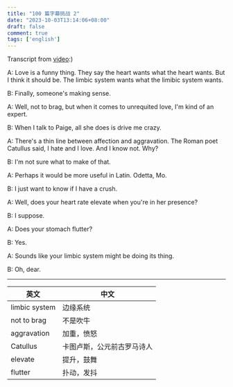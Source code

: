 ```yaml
---
title: "100 篇字幕挑战 2"
date: "2023-10-03T13:14:06+08:00"
draft: false
comment: true
tags: ['english']
---
```


Transcript from [video](https://www.youtube.com/watch?v=9zPc2xjVpCY):)

A: Love is a funny thing. They say the heart wants what the heart wants. But I think it should be. The limbic system wants what the limibic system wants.

B: Finally, someone's making sense.

A: Well, not to brag, but when it comes to unrequited love, I'm kind of an expert.

B: When I talk to Paige, all she does is drive me crazy.

A: There's a thin line between affection and aggravation. The Roman poet Catullus said, I hate and I love. And I know not. Why?

B: I'm not sure what to make of that.

A: Perhaps it would be more useful in Latin. Odetta, Mo.

B: I just want to know if I have a crush.

A: Well, does your heart rate elevate when you're in her presence?

B: I suppose. 

A: Does your stomach flutter?

B: Yes.

A: Sounds like your limbic system might be doing its thing.

B: Oh, dear.

----

英文             | 中文
---------------- | ----------------------
limbic system    | 边缘系统
not to brag      | 不是吹牛
aggravation      | 加重，愤怒
Catullus         | 卡图卢斯，公元前古罗马诗人
elevate          | 提升，鼓舞
flutter          | 扑动，发抖
